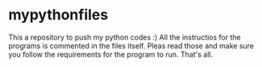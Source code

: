 # mypythonfiles
This a repository to push my python codes :) All the instructios for the programs is commented in the files itself. 
Pleas read those and make sure you follow the requirements for the program to run.
That's all.
